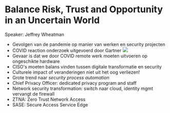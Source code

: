 # Balance Risk, Trust and Opportunity in an Uncertain World
Speaker: Jeffrey Wheatman

- Gevolgen van de pandemie op manier van werken en security projecten
- COVID reaction onderzoek uitgevoerd door Gartner
![](..img/covidphase.jpg)
- Gevaar is dat we door COVID remote werk moeten uitvoeren op ongeschikte hardware
- CISO's moeten balans vinden tussen digitale transformatie en security
- Culturele impact of veranderingen niet uit het oog verliezen!
- Grote trend naar _security process automation_
- Chief Privacy Officer: dedicated privacy program and staff
- Network security transformation: switch naar cloud, identity mgmt vervangt de firewall
- ZTNA: Zero Trust Network Access
- SASE: Secure Access Service Edge

